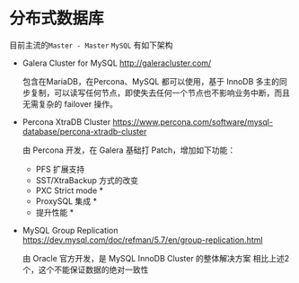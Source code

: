# 分布式数据库

目前主流的`Master - Master` `MySQL` 有如下架构

- Galera Cluster for MySQL http://galeracluster.com/

    包含在MariaDB，在Percona、MySQL 都可以使用，基于 InnoDB 多主的同步复制，可以读写任何节点，即使失去任何一个节点也不影响业务中断，而且无需复杂的 failover 操作。

- Percona XtraDB Cluster https://www.percona.com/software/mysql-database/percona-xtradb-cluster

    由 Percona 开发，在 Galera 基础打 Patch，增加如下功能：
    - PFS 扩展支持
    - SST/XtraBackup 方式的改变
    - PXC Strict mode *
    - ProxySQL 集成 *
    - 提升性能 *

- MySQL Group Replication https://dev.mysql.com/doc/refman/5.7/en/group-replication.html

    由 Oracle 官方开发，是 MySQL InnoDB Cluster 的整体解决方案
    相比上述2个，这个不能保证数据的绝对一致性